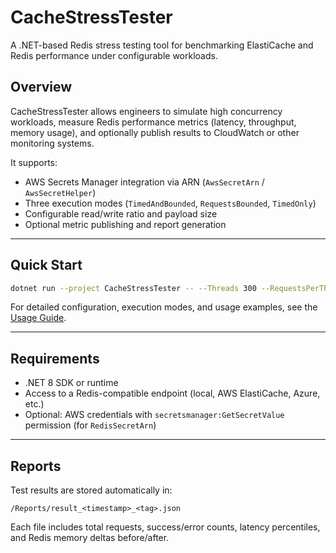 ﻿# CacheStressTester

A .NET-based Redis stress testing tool for benchmarking ElastiCache and Redis performance under configurable workloads.

## Overview

CacheStressTester allows engineers to simulate high concurrency workloads, measure Redis performance metrics (latency, throughput, memory usage), and optionally publish results to CloudWatch or other monitoring systems.

It supports:
- AWS Secrets Manager integration via ARN (`AwsSecretArn` / `AwsSecretHelper`)
- Three execution modes (`TimedAndBounded`, `RequestsBounded`, `TimedOnly`)
- Configurable read/write ratio and payload size
- Optional metric publishing and report generation

---

## Quick Start

```bash
dotnet run --project CacheStressTester -- --Threads 300 --RequestsPerThread 2000 --DurationSeconds 30 --Environment AWS
```

For detailed configuration, execution modes, and usage examples, see the [Usage Guide](USAGE_GUIDE.md).

---

## Requirements
- .NET 8 SDK or runtime
- Access to a Redis-compatible endpoint (local, AWS ElastiCache, Azure, etc.)
- Optional: AWS credentials with `secretsmanager:GetSecretValue` permission (for `RedisSecretArn`)

---

## Reports

Test results are stored automatically in:
```
/Reports/result_<timestamp>_<tag>.json
```

Each file includes total requests, success/error counts, latency percentiles, and Redis memory deltas before/after.